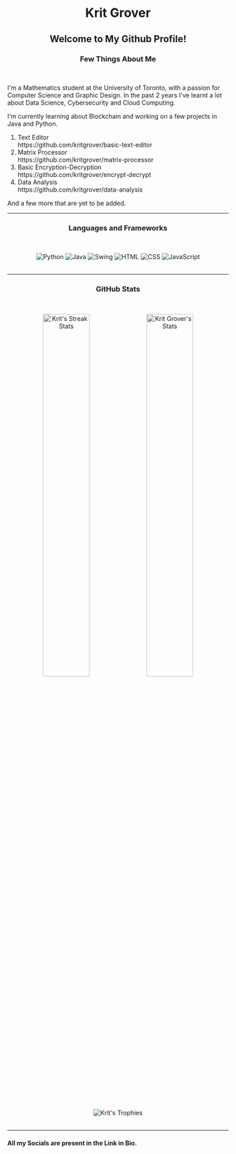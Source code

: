 <h1 align = "center">Krit Grover</h1>

<h2 align="center">Welcome to My Github Profile!</h2>

<h3 align="center"> <b> Few Things About Me </b> </h3>
<br/>
<p>I'm a Mathematics student at the University of Toronto, with a passion for Computer Science and Graphic Design. In the past 2 years I've learnt a lot about Data Science, Cybersecurity and Cloud Computing.</p>

<p>I'm currently learning about Blockchain and working on a few projects in Java and Python.</p>
<ol>
  <li>Text Editor</li>
  https://github.com/kritgrover/basic-text-editor
  <li>Matrix Processor</li>
  https://github.com/kritgrover/matrix-processor
  <li>Basic Encryption-Decryption</li>
  https://github.com/kritgrover/encrypt-decrypt
  <li>Data Analysis</li>
  https://github.com/kritgrover/data-analysis
</ol>
<p>And a few more that are yet to be added.</p>

<hr>

<h3 align="center"> <b>Languages and Frameworks</b> </h3>
<br/>
<p align="center">
  <img src="https://img.shields.io/badge/python%20-%231572B6.svg?&style=for-the-badge&logo=python&logoColor=white" alt="Python">
  <img src="https://img.shields.io/badge/java%20-%231572B6.svg?&style=for-the-badge&logo=java&logoColor=white" alt="Java">
  <img src="https://img.shields.io/badge/swing%20-%231572B6.svg?&style=for-the-badge&logo=swing&logoColor=white" alt="Swing">
  <img src="https://img.shields.io/badge/html%20-%231572B6.svg?&style=for-the-badge&logo=html5&logoColor=white" alt="HTML">
  <img src="https://img.shields.io/badge/css%20-%231572B6.svg?&style=for-the-badge&logo=css3&logoColor=white" alt="CSS">
  <img src="https://img.shields.io/badge/javascript%20-%231572B6.svg?&style=for-the-badge&logo=javascript&logoColor=white" alt="JavaScript">
  <br/>
  <br/>
</p>

<hr>

<h3 align="center"> <b>GitHub Stats</b> </h3>
<br/>
<p align="center"> 
  <img width = "46%" src = "https://github-readme-streak-stats.herokuapp.com/?user=kritgrover&theme=algolia"/ alt="Krit's Streak Stats">
  <img width = "46%" src="https://github-readme-stats.vercel.app/api?username=kritgrover&count_private=true&show_icons=true&include_all_commits=true&theme=algolia" alt="Krit Grover's Stats">
  <br/>
  <br/>
  <img src = "https://github-profile-trophy.vercel.app/?username=kritgrover&theme=algolia" alt="Krit's Trophies"> 
  <br/>
  <br/>
</p>

<hr>

#### All my Socials are present in the Link in Bio.

